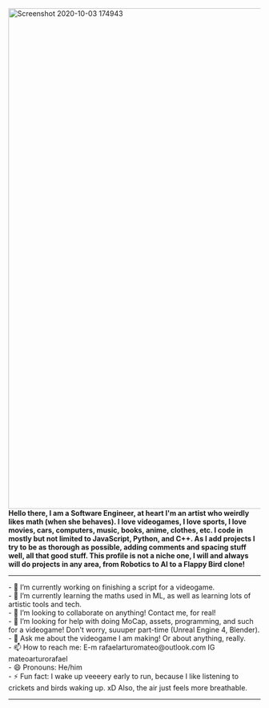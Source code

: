 


<img width="1000" alt="Screenshot 2020-10-03 174943" src="https://user-images.githubusercontent.com/59390571/95002649-6d369080-05a4-11eb-925b-30248d0f745b.png">
 <strong>Hello there, I am a Software Engineer, at heart I'm an artist who weirdly likes math (when she behaves). I love videogames, I love sports, I love movies, cars, computers, music, books, anime, clothes, etc. I code in mostly but not limited to JavaScript, Python, and C++. As I add projects I try to be as thorough as possible, adding comments and spacing stuff well, all that good stuff. This profile is not a niche one, I will and always will do projects in any area, from Robotics to AI to a Flappy Bird clone!</strong>
<hr>
- 🔭 I’m currently working on finishing a script for a videogame. <br>
- 🌱 I’m currently learning the maths used in ML, as well as learning lots of artistic tools and tech.<br>
- 👯 I’m looking to collaborate on anything! Contact me, for real! <br>
- 🤔 I’m looking for help with doing MoCap, assets, programming, and such for a videogame! Don't worry, suuuper part-time (Unreal Engine 4, Blender). <br>
- 💬 Ask me about the videogame I am making! Or about anything, really. <br>
- 📫 How to reach me: E-m rafaelarturomateo@outlook.com IG mateoarturorafael <br>
- 😄 Pronouns: He/him <br>
- ⚡ Fun fact: I wake up veeeery early to run, because I like listening to crickets and birds waking up. xD Also, the air just feels more breathable.<br>
<hr>

